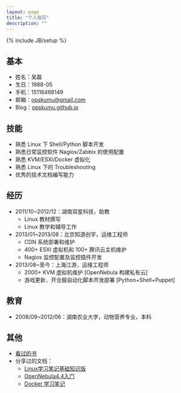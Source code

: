 ```yaml
---
layout: page
title: "个人简历"
description: ""
---
```

{% include JB/setup %}

## 基本

* 姓名：吴磊
* 生日：1988-05
* 手机：15116468149
* 邮箱：opskumu@gmail.com
* Blog：[opskumu.github.io](http://opskumu.github.io)

## 技能

* 熟悉 Linux 下 Shell/Python 脚本开发
* 熟悉日常监控软件 Nagios/Zabbix 的使用配置
* 熟悉 KVM/ESXi/Docker 虚拟化
* 熟悉 Linux 下的 Troubleshooting
* 优秀的技术文档编写能力

## 经历

* 2011/10~2012/12：湖南双星科技，助教
    * Linux 教材撰写
    * Linux 教学和辅导工作
* 2013/01~2013/08：北京知道创宇，运维工程师
    * CDN 系统部署和维护
    * 400+ ESXI 虚拟机和 100+ 腾讯云主机维护
    * Nagios 监控配置及监控插件开发
* 2013/08~至今：上海江游，运维工程师
    * 2000+ KVM 虚拟机维护 [OpenNebula 构建私有云]
    * 游戏更新、开合服自动化脚本开发部署 [Python+Shell+Puppet]

## 教育

* 2008/09~2012/06：湖南农业大学，动物营养专业，本科

## 其他

* [看过的书](http://kumu-linux.github.io/blog/books/)
* 分享过的文档：
    * [Linux学习笔记基础知识版](http://vdisk.weibo.com/s/EKoLFfHiSsI6)
    * [OpenNebula4.4入门](http://vdisk.weibo.com/s/EKoLFfHiE-oT)
    * [Docker 学习笔记](http://opskumu.github.io/docker.html)
